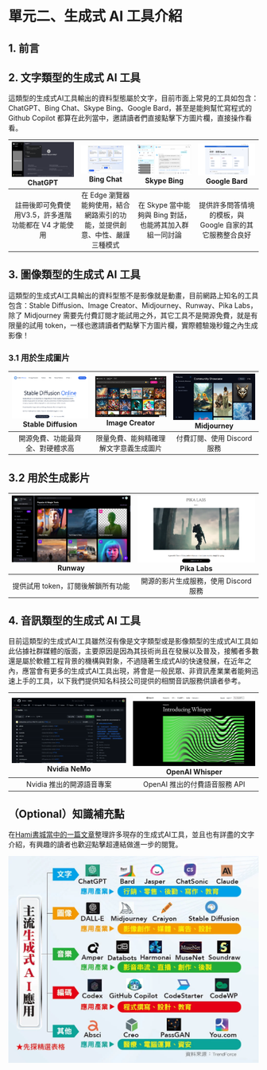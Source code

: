 # 單元二、生成式 AI 工具介紹

## 1. 前言

## 2. 文字類型的生成式 AI 工具
這類型的生成式AI工具輸出的資料型態屬於文字，目前市面上常見的工具如包含：ChatGPT、Bing Chat、Skype Bing、Google Bard，甚至是能夠幫忙寫程式的 Github Copilot 都算在此列當中，邀請讀者們直接點擊下方圖片欄，直接操作看看。

| [![pic1](https://github.com/AI-FREE-Team/Generative-AI-Industrial-Case-Study/blob/main/%E6%95%99%E6%A1%881%EF%BC%9A%E7%94%9F%E6%88%90%E5%BC%8F%20AI%20%E5%9F%BA%E7%A4%8E/pics/unit2/pic1.chatgpt_v2.png)](https://chat.openai.com/) ChatGPT | [![pic2](https://github.com/AI-FREE-Team/Generative-AI-Industrial-Case-Study/blob/main/%E6%95%99%E6%A1%881%EF%BC%9A%E7%94%9F%E6%88%90%E5%BC%8F%20AI%20%E5%9F%BA%E7%A4%8E/pics/unit2/pic2.bingchat_v2.png)](https://www.microsoft.com/en-us/edge/features/bing-chat?form=MT00D8) Bing Chat | [![pic3](https://github.com/AI-FREE-Team/Generative-AI-Industrial-Case-Study/blob/main/%E6%95%99%E6%A1%881%EF%BC%9A%E7%94%9F%E6%88%90%E5%BC%8F%20AI%20%E5%9F%BA%E7%A4%8E/pics/unit2/pic3.skypebing_v3.png)](https://www.skype.com/en/blogs/2023-02-bing-bot-in-skype/) Skype Bing | [![pic4](https://github.com/AI-FREE-Team/Generative-AI-Industrial-Case-Study/blob/main/%E6%95%99%E6%A1%881%EF%BC%9A%E7%94%9F%E6%88%90%E5%BC%8F%20AI%20%E5%9F%BA%E7%A4%8E/pics/unit2/pic4.googlebard_v2.png)](https://bard.google.com/chat?hl=zh-TW) Google Bard |
| :---: | :---: | :---: | :---: |
| 註冊後即可免費使用V3.5，許多進階功能都在 V4 才能使用 | 在 Edge 瀏覽器能夠使用，結合網路索引的功能，並提供創意、中性、嚴謹三種模式 | 在 Skype 當中能夠與 Bing 對話，也能將其加入群組一同討論 | 提供許多問答情境的模板，與 Google 自家的其它服務整合良好 |

## 3. 圖像類型的生成式 AI 工具
這類型的生成式AI工具輸出的資料型態不是影像就是動畫，目前網路上知名的工具包含：Stable Diffusion、Image Creator、Midjourney、Runway、Pika Labs，除了 Midjourney 需要先付費訂閱才能試用之外，其它工具不是開源免費，就是有限量的試用 token，一樣也邀請讀者們點擊下方圖片欄，實際體驗幾秒鐘之內生成影像！

### 3.1 用於生成圖片
| [![pic5](https://github.com/AI-FREE-Team/Generative-AI-Industrial-Case-Study/blob/main/%E6%95%99%E6%A1%881%EF%BC%9A%E7%94%9F%E6%88%90%E5%BC%8F%20AI%20%E5%9F%BA%E7%A4%8E/pics/unit2/pic5.stablediffusion.png)](https://stablediffusionweb.com/) Stable Diffusion | [![pic6](https://github.com/AI-FREE-Team/Generative-AI-Industrial-Case-Study/blob/main/%E6%95%99%E6%A1%881%EF%BC%9A%E7%94%9F%E6%88%90%E5%BC%8F%20AI%20%E5%9F%BA%E7%A4%8E/pics/unit2/pic6.imagecreator.png)](https://www.bing.com/create) Image Creator | [![pic7](https://github.com/AI-FREE-Team/Generative-AI-Industrial-Case-Study/blob/main/%E6%95%99%E6%A1%881%EF%BC%9A%E7%94%9F%E6%88%90%E5%BC%8F%20AI%20%E5%9F%BA%E7%A4%8E/pics/unit2/pic7.midjourney.png)](https://legacy.midjourney.com/showcase/recent/) Midjourney |
| :---: | :---: | :---: | 
| 開源免費、功能最齊全、對硬體求高 | 限量免費、能夠精確理解文字意義生成圖片 | 付費訂閱、使用 Discord 服務 | 

## 3.2 用於生成影片
| [![pic8](https://github.com/AI-FREE-Team/Generative-AI-Industrial-Case-Study/blob/main/%E6%95%99%E6%A1%881%EF%BC%9A%E7%94%9F%E6%88%90%E5%BC%8F%20AI%20%E5%9F%BA%E7%A4%8E/pics/unit2/pic8.runway.png)](https://runwayml.com/) Runway | [![pic9](https://github.com/AI-FREE-Team/Generative-AI-Industrial-Case-Study/blob/main/%E6%95%99%E6%A1%881%EF%BC%9A%E7%94%9F%E6%88%90%E5%BC%8F%20AI%20%E5%9F%BA%E7%A4%8E/pics/unit2/pic9.pikalabs.png)](https://www.pika.art/) Pika Labs |
| :---: | :---: |
| 提供試用 token，訂閱後解鎖所有功能 | 開源的影片生成服務，使用 Discord 服務 |

## 4. 音訊類型的生成式 AI 工具
目前這類型的生成式AI工具雖然沒有像是文字類型或是影像類型的生成式AI工具如此佔據社群媒體的版面，主要原因是因為其技術尚且在發展以及普及，接觸者多數還是屬於軟體工程背景的機構與對象，不過隨著生成式AI的快速發展，在近年之內，應當會有更多的生成式AI工具出現，將會是一般民眾、非資訊產業業者能夠迅速上手的工具，以下我們提供知名科技公司提供的相關音訊服務供讀者參考。

| [![pic10](https://github.com/AI-FREE-Team/Generative-AI-Industrial-Case-Study/blob/main/%E6%95%99%E6%A1%881%EF%BC%9A%E7%94%9F%E6%88%90%E5%BC%8F%20AI%20%E5%9F%BA%E7%A4%8E/pics/unit2/pic10.nemo.png)](https://github.com/NVIDIA/NeMo) Nvidia NeMo | [![pic11](https://github.com/AI-FREE-Team/Generative-AI-Industrial-Case-Study/blob/main/%E6%95%99%E6%A1%881%EF%BC%9A%E7%94%9F%E6%88%90%E5%BC%8F%20AI%20%E5%9F%BA%E7%A4%8E/pics/unit2/pic11.whisper.png)](https://openai.com/research/whisper) OpenAI Whisper |
| :---: | :---: |
| Nvidia 推出的開源語音專案 | OpenAI 推出的付費語音服務 API |

## （Optional）知識補充點
在[Hami書城當中的一篇文章](https://blog.hamibook.com.tw/%E5%B0%81%E9%9D%A2%E6%95%85%E4%BA%8B/%E5%BE%9E%E7%94%9F%E6%88%90%E5%BC%8Fai%E5%88%B0%E5%9C%96%E5%83%8F%E5%BC%8Fai/?p=208712)整理許多現存的生成式AI工具，並且也有詳盡的文字介紹，有興趣的讀者也歡迎點擊超連結做進一步的閱覽。

![pic12](https://github.com/AI-FREE-Team/Generative-AI-Industrial-Case-Study/blob/main/%E6%95%99%E6%A1%881%EF%BC%9A%E7%94%9F%E6%88%90%E5%BC%8F%20AI%20%E5%9F%BA%E7%A4%8E/pics/unit2/pic12.hami.png)